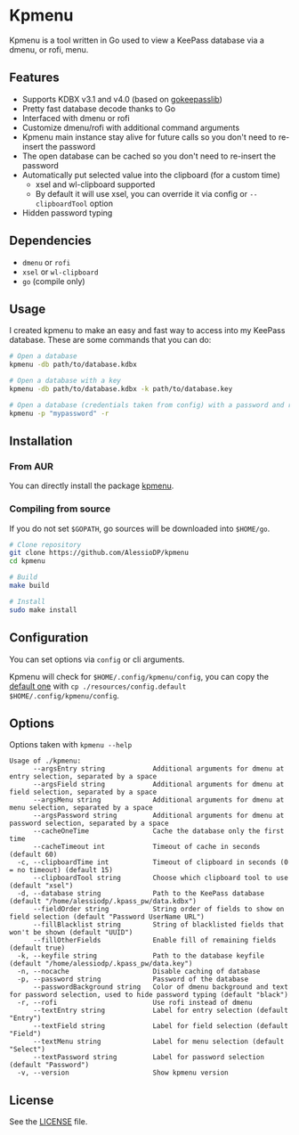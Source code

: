 # Kpmenu
Kpmenu is a tool written in Go used to view a KeePass database via a dmenu, or rofi, menu.

## Features
* Supports KDBX v3.1 and v4.0 (based on [gokeepasslib](https://github.com/tobischo/gokeepasslib))
* Pretty fast database decode thanks to Go
* Interfaced with dmenu or rofi
* Customize dmenu/rofi with additional command arguments
* Kpmenu main instance stay alive for future calls so you don't need to re-insert the password
* The open database can be cached so you don't need to re-insert the password
* Automatically put selected value into the clipboard (for a custom time)
  * xsel and wl-clipboard supported
  * By default it will use xsel, you can override it via config or `--clipboardTool` option
* Hidden password typing

## Dependencies
* `dmenu` or `rofi`
* `xsel` or `wl-clipboard`
* `go` (compile only)

## Usage
I created kpmenu to make an easy and fast way to access into my KeePass database. These are some commands that you can do:
```bash
# Open a database
kpmenu -db path/to/database.kdbx

# Open a database with a key
kpmenu -db path/to/database.kdbx -k path/to/database.key

# Open a database (credentials taken from config) with a password and rofi
kpmenu -p "mypassword" -r
```

## Installation
### From AUR
You can directly install the package [kpmenu](https://aur.archlinux.org/packages/kpmenu/).

### Compiling from source
If you do not set `$GOPATH`, go sources will be downloaded into `$HOME/go`.
```bash
# Clone repository
git clone https://github.com/AlessioDP/kpmenu
cd kpmenu

# Build
make build

# Install
sudo make install
```


## Configuration
You can set options via `config` or cli arguments.

Kpmenu will check for `$HOME/.config/kpmenu/config`, you can copy the [default one](https://github.com/AlessioDP/kpmenu/blob/master/resources/config.default) with `cp ./resources/config.default $HOME/.config/kpmenu/config`.

## Options
Options taken with `kpmenu --help`
```
Usage of ./kpmenu:
      --argsEntry string            Additional arguments for dmenu at entry selection, separated by a space
      --argsField string            Additional arguments for dmenu at field selection, separated by a space
      --argsMenu string             Additional arguments for dmenu at menu selection, separated by a space
      --argsPassword string         Additional arguments for dmenu at password selection, separated by a space
      --cacheOneTime                Cache the database only the first time
      --cacheTimeout int            Timeout of cache in seconds (default 60)
  -c, --clipboardTime int           Timeout of clipboard in seconds (0 = no timeout) (default 15)
      --clipboardTool string        Choose which clipboard tool to use (default "xsel")
  -d, --database string             Path to the KeePass database (default "/home/alessiodp/.kpass_pw/data.kdbx")
      --fieldOrder string           String order of fields to show on field selection (default "Password UserName URL")
      --fillBlacklist string        String of blacklisted fields that won't be shown (default "UUID")
      --fillOtherFields             Enable fill of remaining fields (default true)
  -k, --keyfile string              Path to the database keyfile (default "/home/alessiodp/.kpass_pw/data.key")
  -n, --nocache                     Disable caching of database
  -p, --password string             Password of the database
      --passwordBackground string   Color of dmenu background and text for password selection, used to hide password typing (default "black")
  -r, --rofi                        Use rofi instead of dmenu
      --textEntry string            Label for entry selection (default "Entry")
      --textField string            Label for field selection (default "Field")
      --textMenu string             Label for menu selection (default "Select")
      --textPassword string         Label for password selection (default "Password")
  -v, --version                     Show kpmenu version
```

## License
See the [LICENSE](https://github.com/AlessioDP/kpmenu/blob/master/LICENSE) file.
